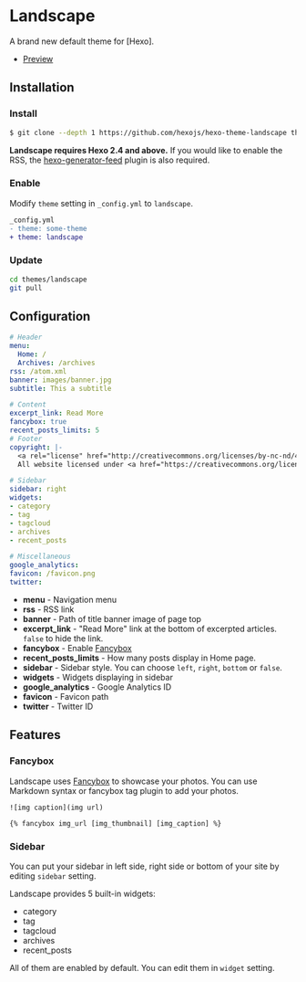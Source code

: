 # Landscape

A brand new default theme for [Hexo].

- [Preview](https://hexojs.github.io/hexo-theme-landscape/)

## Installation

### Install

``` bash
$ git clone --depth 1 https://github.com/hexojs/hexo-theme-landscape themes/landscape
```

**Landscape requires Hexo 2.4 and above.** If you would like to enable the RSS, the [hexo-generator-feed](https://github.com/hexojs/hexo-generator-feed) plugin is also required.

### Enable

Modify `theme` setting in `_config.yml` to `landscape`.

``` diff
_config.yml
- theme: some-theme
+ theme: landscape
```

### Update

``` bash
cd themes/landscape
git pull
```

## Configuration

``` yml
# Header
menu:
  Home: /
  Archives: /archives
rss: /atom.xml
banner: images/banner.jpg
subtitle: This a subtitle

# Content
excerpt_link: Read More
fancybox: true
recent_posts_limits: 5
# Footer
copyright: |-
  <a rel="license" href="http://creativecommons.org/licenses/by-nc-nd/4.0/"><img alt="Creative Commons License" style="border-width:0" src="https://i.creativecommons.org/l/by-nc-nd/4.0/88x31.png" /></a></br>
  All website licensed under <a href="https://creativecommons.org/licenses/by-nc-nd/4.0/" target="_blank">CC BY-NC-ND 4.0</a></br>

# Sidebar
sidebar: right
widgets:
- category
- tag
- tagcloud
- archives
- recent_posts

# Miscellaneous
google_analytics:
favicon: /favicon.png
twitter:
```

- **menu** - Navigation menu
- **rss** - RSS link
- **banner** - Path of title banner image of page top
- **excerpt_link** - "Read More" link at the bottom of excerpted articles. `false` to hide the link.
- **fancybox** - Enable [Fancybox]
- **recent_posts_limits** - How many posts display in Home page.
- **sidebar** - Sidebar style. You can choose `left`, `right`, `bottom` or `false`.
- **widgets** - Widgets displaying in sidebar
- **google_analytics** - Google Analytics ID
- **favicon** - Favicon path
- **twitter** - Twitter ID

## Features

### Fancybox

Landscape uses [Fancybox] to showcase your photos. You can use Markdown syntax or fancybox tag plugin to add your photos.

```
![img caption](img url)

{% fancybox img_url [img_thumbnail] [img_caption] %}
```

### Sidebar

You can put your sidebar in left side, right side or bottom of your site by editing `sidebar` setting.

Landscape provides 5 built-in widgets:

- category
- tag
- tagcloud
- archives
- recent_posts

All of them are enabled by default. You can edit them in `widget` setting.

[Fancybox]: https://github.com/fancyapps/fancyBox
